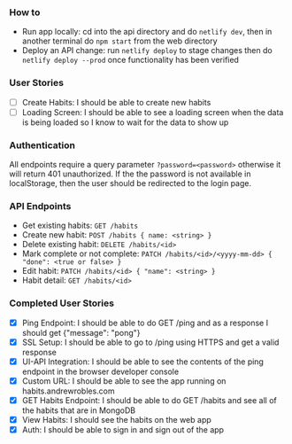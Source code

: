 ### How to
- Run app locally: cd into the api directory and do `netlify dev`, then in another terminal do `npm start` from the web directory
- Deploy an API change: run `netlify deploy` to stage changes then do `netlify deploy --prod` once functionality has been verified

### User Stories
- [ ] Create Habits: I should be able to create new habits
- [ ] Loading Screen: I should be able to see a loading screen when the data is being loaded so I know to wait for the data to show up

### Authentication

All endpoints require a query parameter `?password=<password>` otherwise it will return 401 unauthorized. If the the password is not available in localStorage, then the user should be redirected to the login page.

### API Endpoints
- Get existing habits: `GET /habits `
- Create new habit: `POST /habits { name: <string> }`
- Delete existing habit: `DELETE /habits/<id>`
- Mark complete or not complete: `PATCH /habits/<id>/<yyyy-mm-dd> { "done": <true or false> }`
- Edit habit: `PATCH /habits/<id> { "name": <string> }`
- Habit detail: `GET /habits/<id>`

### Completed User Stories
- [x] Ping Endpoint: I should be able to do GET /ping and as a response I should get {"message": "pong"}
- [x] SSL Setup: I should be able to go to /ping using HTTPS and get a valid response
- [x] UI-API Integration: I should be able to see the contents of the ping endpoint in the browser developer console
- [x] Custom URL: I should be able to see the app running on habits.andrewrobles.com
- [x] GET Habits Endpoint: I should be able to do GET /habits and see all of the habits that are in MongoDB
- [x] View Habits: I should see the habits on the web app
- [x] Auth: I should be able to sign in and sign out of the app